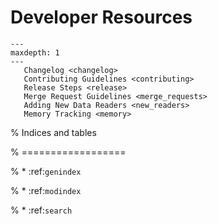 # Developer Resources

```{toctree}
---
maxdepth: 1
---
   Changelog <changelog>
   Contributing Guidelines <contributing>
   Release Steps <release>
   Merge Request Guidelines <merge_requests>
   Adding New Data Readers <new_readers>
   Memory Tracking <memory>
```


% Indices and tables

% ==================

% * :ref:`genindex`

% * :ref:`modindex`

% * :ref:`search`